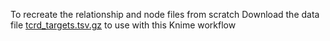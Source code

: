 To recreate the relationship and node files from scratch 
Download the data file [tcrd_targets.tsv.gz](https://cheminfov.informatics.indiana.edu/projects/kgap/data/tcrd_targets.tsv.gz) to use with this Knime workflow

